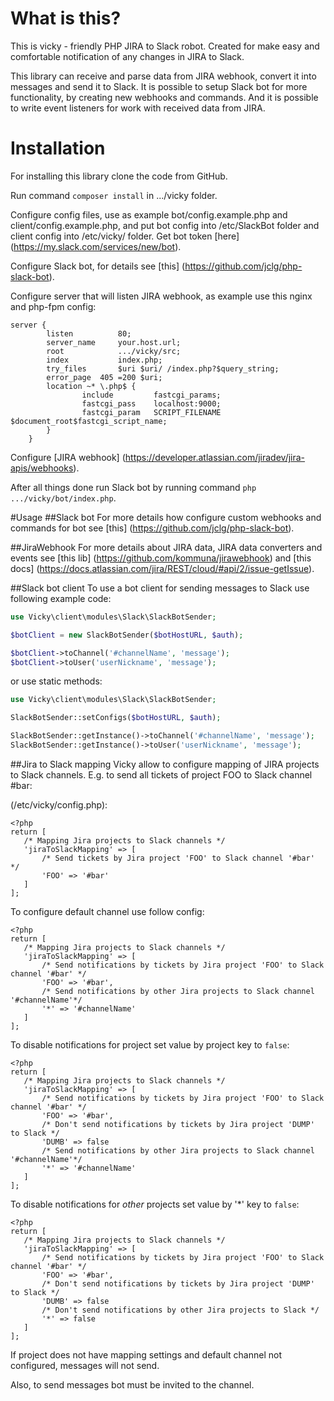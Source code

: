 # What is this?
This is vicky - friendly PHP JIRA to Slack robot.
Created for make easy and comfortable notification of any changes in JIRA to Slack.

This library can receive and parse data from JIRA webhook, convert it into messages and send it to Slack.
It is possible to setup Slack bot for more functionality, by creating new webhooks and commands. And it is possible to
write event listeners for work with received data from JIRA.

# Installation
For installing this library clone the code from GitHub.

Run command `composer install` in .../vicky folder.

Configure config files, use as example bot/config.example.php and client/config.example.php, and put bot config into
/etc/SlackBot folder and client config into /etc/vicky/ folder. Get bot token [here]
(https://my.slack.com/services/new/bot).

Configure Slack bot, for details see [this] (https://github.com/jclg/php-slack-bot).

Configure server that will listen JIRA webhook, as example use this nginx and php-fpm config:
```
server {
        listen          80;
        server_name     your.host.url;
        root            .../vicky/src;
        index           index.php;
        try_files       $uri $uri/ /index.php?$query_string;
        error_page  405 =200 $uri;
        location ~* \.php$ {
                include         fastcgi_params;
                fastcgi_pass    localhost:9000;
                fastcgi_param   SCRIPT_FILENAME $document_root$fastcgi_script_name;
        }
    }
```

Configure [JIRA webhook] (https://developer.atlassian.com/jiradev/jira-apis/webhooks).

After all things done run Slack bot by running command `php .../vicky/bot/index.php`.

#Usage
##Slack bot
For more details how configure custom webhooks and commands for bot see [this] (https://github.com/jclg/php-slack-bot).

##JiraWebhook
For more details about JIRA data, JIRA data converters and events see [this lib] (https://github.com/kommuna/jirawebhook)
and [this docs] (https://docs.atlassian.com/jira/REST/cloud/#api/2/issue-getIssue).

##Slack bot client
To use a bot client for sending messages to Slack use following example code:

```php
use Vicky\client\modules\Slack\SlackBotSender;

$botClient = new SlackBotSender($botHostURL, $auth);

$botClient->toChannel('#channelName', 'message');
$botClient->toUser('userNickname', 'message');
```

or use static methods:

```php
use Vicky\client\modules\Slack\SlackBotSender;

SlackBotSender::setConfigs($botHostURL, $auth);

SlackBotSender::getInstance()->toChannel('#channelName', 'message');
SlackBotSender::getInstance()->toUser('userNickname', 'message');
```

##Jira to Slack mapping
Vicky allow to configure mapping of JIRA projects to Slack channels. E.g. to send all tickets of project FOO to Slack 
channel #bar:

(/etc/vicky/config.php):

```
<?php
return [
   /* Mapping Jira projects to Slack channels */
   'jiraToSlackMapping' => [
       /* Send tickets by Jira project 'FOO' to Slack channel '#bar' */
       'FOO' => '#bar'
   ]
];
```

To configure default channel use follow config:

```
<?php
return [
   /* Mapping Jira projects to Slack channels */
   'jiraToSlackMapping' => [
       /* Send notifications by tickets by Jira project 'FOO' to Slack channel '#bar' */
       'FOO' => '#bar',
       /* Send notifications by other Jira projects to Slack channel '#channelName'*/
       '*' => '#channelName'
   ]
];
```

To disable notifications for project set value by project key to `false`:

```
<?php
return [
   /* Mapping Jira projects to Slack channels */
   'jiraToSlackMapping' => [
       /* Send notifications by tickets by Jira project 'FOO' to Slack channel '#bar' */
       'FOO' => '#bar',
       /* Don't send notifications by tickets by Jira project 'DUMP' to Slack */
       'DUMB' => false
       /* Send notifications by other Jira projects to Slack channel '#channelName'*/
       '*' => '#channelName'
   ]
];
```

To disable notifications for *other* projects set value by '*' key to `false`:

```
<?php
return [
   /* Mapping Jira projects to Slack channels */
   'jiraToSlackMapping' => [
       /* Send notifications by tickets by Jira project 'FOO' to Slack channel '#bar' */
       'FOO' => '#bar',
       /* Don't send notifications by tickets by Jira project 'DUMP' to Slack */
       'DUMB' => false
       /* Don't send notifications by other Jira projects to Slack */
       '*' => false
   ]
];
```

If project does not have mapping settings and default channel not configured, messages will not send.

Also, to send messages bot must be invited to the channel.